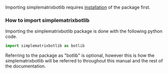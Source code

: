 Importing simplematrixbotlib requires [installation](#installation) of the package first.

### How to import simplematrixbotlib
Importing the simplematrixbotlib package is done with the following python code.
```python
import simplematrixbotlib as botlib
```
Referring to the package as "botlib" is optional, however this is how the simplematrixbotlib will be referred to throughout this manual and the rest of the documentation.

